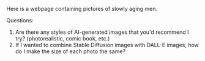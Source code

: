 Here is a webpage containing pictures of slowly aging men.

Questions:
1. Are there any styles of AI-generated images that you'd recommend I try? (photorealistic, comic book, etc.)
2. If I wanted to combine Stable Diffusion images with DALL-E images, how do I make the size of each photo the same?
